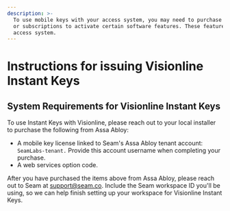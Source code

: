 ```yaml
---
description: >-
  To use mobile keys with your access system, you may need to purchase licenses
  or subscriptions to activate certain software features. These features vary by
  access system.
---
```


# Instructions for issuing Visionline Instant Keys

## System Requirements for Visionline Instant Keys

To use Instant Keys with Visionline, please reach out to your local installer to purchase the following from Assa Abloy:

* A mobile key license linked to Seam's Assa Abloy tenant account: `SeamLabs-tenant.` Provide this account username when completing your purchase.
* A web services option code.

After you have purchased the items above from Assa Abloy, please reach out to Seam at [support@seam.co](mailto:support@seam.co). Include the Seam workspace ID you'll be using, so we can help finish setting up your workspace for Visionline Instant Keys.
